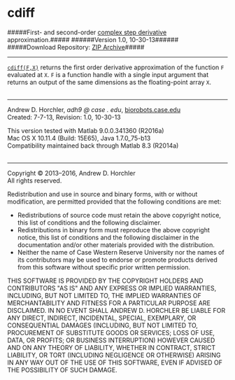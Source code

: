 cdiff
========
#####First- and second-order [complex step derivative](http://blogs.mathworks.com/cleve/2013/10/14/complex-step-differentiation/) approximation.#####
######Version 1.0, 10-30-13######
#####Download Repository: [ZIP Archive](https://github.com/horchler/cdiff/archive/master.zip)#####

--------

[```cdiff(F,X)```](https://github.com/horchler/cdiff/blob/master/cdiff.m) returns the first order derivative approximation of the function ```F``` evaluated at ```X```. ```F``` is a function handle with a single input argument that returns an output of the same dimensions as the floating-point array ```X```.  
&nbsp;  

--------

Andrew D. Horchler, *adh9 @ case . edu*, [biorobots.case.edu](http://biorobots.case.edu/)  
Created: 7-7-13, Revision: 1.0, 10-30-13  

This version tested with Matlab 9.0.0.341360 (R2016a)  
Mac OS X 10.11.4 (Build: 15E65), Java 1.7.0_75-b13  
Compatibility maintained back through Matlab 8.3 (R2014a)  
&nbsp;  

--------

Copyright &copy; 2013&ndash;2016, Andrew D. Horchler  
All rights reserved.  

Redistribution and use in source and binary forms, with or without modification, are permitted provided that the following conditions are met:
 * Redistributions of source code must retain the above copyright notice, this list of conditions and the following disclaimer.
 * Redistributions in binary form must reproduce the above copyright notice, this list of conditions and the following disclaimer in the documentation and/or other materials provided with the distribution.
 * Neither the name of Case Western Reserve University nor the names of its contributors may be used to endorse or promote products derived from this software without specific prior written permission.

THIS SOFTWARE IS PROVIDED BY THE COPYRIGHT HOLDERS AND CONTRIBUTORS "AS IS" AND ANY EXPRESS OR IMPLIED WARRANTIES, INCLUDING, BUT NOT LIMITED TO, THE IMPLIED WARRANTIES OF MERCHANTABILITY AND FITNESS FOR A PARTICULAR PURPOSE ARE DISCLAIMED. IN NO EVENT SHALL ANDREW D. HORCHLER BE LIABLE FOR ANY DIRECT, INDIRECT, INCIDENTAL, SPECIAL, EXEMPLARY, OR CONSEQUENTIAL DAMAGES (INCLUDING, BUT NOT LIMITED TO, PROCUREMENT OF SUBSTITUTE GOODS OR SERVICES; LOSS OF USE, DATA, OR PROFITS; OR BUSINESS INTERRUPTION) HOWEVER CAUSED AND ON ANY THEORY OF LIABILITY, WHETHER IN CONTRACT, STRICT LIABILITY, OR TORT (INCLUDING NEGLIGENCE OR OTHERWISE) ARISING IN ANY WAY OUT OF THE USE OF THIS SOFTWARE, EVEN IF ADVISED OF THE POSSIBILITY OF SUCH DAMAGE.